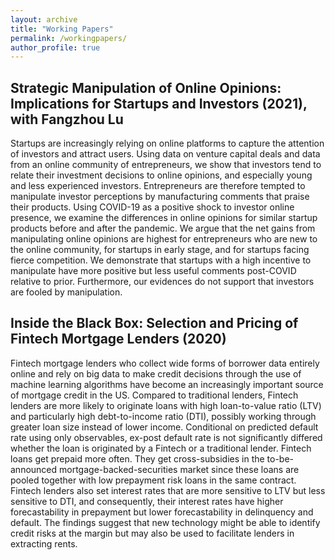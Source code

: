 ```yaml
---
layout: archive
title: "Working Papers"
permalink: /workingpapers/
author_profile: true
---
```


Strategic Manipulation of Online Opinions: Implications for Startups and Investors (2021), with Fangzhou Lu
------
Startups are increasingly relying on online platforms to capture the attention of investors and attract users. 
Using data on venture capital deals and data from an online community of entrepreneurs, we show that investors tend to 
relate their investment decisions to online opinions, and especially young and less experienced investors. Entrepreneurs are therefore 
tempted to manipulate investor perceptions by manufacturing comments that praise their products. Using COVID-19 as a 
positive shock to investor online presence, we examine the differences in online opinions for similar startup 
products before and after the pandemic. We argue that the net gains from manipulating online opinions are highest 
for entrepreneurs who are new to the online community, for startups in early stage, and for startups facing fierce 
competition. We demonstrate that startups with a high incentive to manipulate have more positive but less useful 
comments post-COVID relative to prior. Furthermore, our evidences do not support that investors are fooled by manipulation.

Inside the Black Box: Selection and Pricing of Fintech Mortgage Lenders (2020)
------
Fintech mortgage lenders who collect wide forms of borrower data entirely online and rely on
big data to make credit decisions through the use of machine learning algorithms have become an
increasingly important source of mortgage credit in the US. Compared to traditional lenders, Fintech
lenders are more likely to originate loans with high loan-to-value ratio (LTV) and particularly high
debt-to-income ratio (DTI), possibly working through greater loan size instead of lower income.
Conditional on predicted default rate using only observables, ex-post default rate is not significantly
differed whether the loan is originated by a Fintech or a traditional lender. Fintech loans get prepaid more often. They
get cross-subsidies in the to-be-announced mortgage-backed-securities market since
these loans are pooled together with low prepayment risk loans in the same contract. Fintech lenders also
set interest rates that are more sensitive to LTV but less sensitive to DTI, and consequently, their
interest rates have higher forecastability in prepayment but lower forecastability in delinquency
and default. The findings suggest that new technology might be able to identify credit risks at the
margin but may also be used to facilitate lenders in extracting rents.
